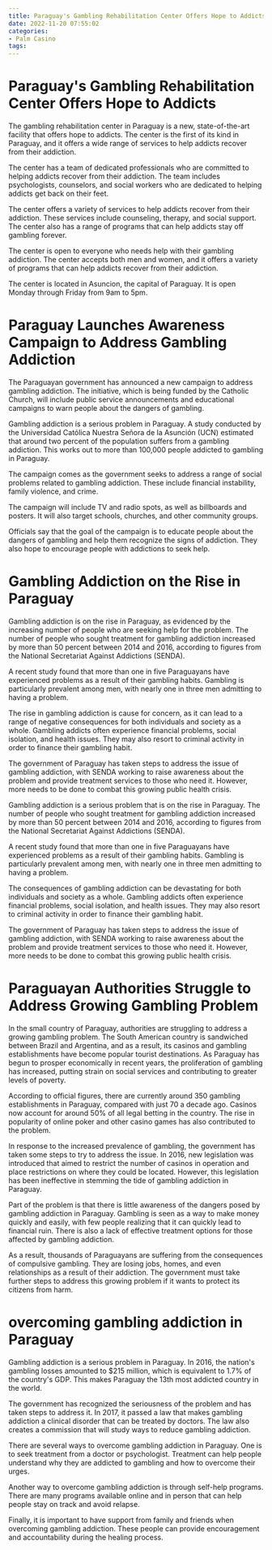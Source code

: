 ```yaml
---
title: Paraguay's Gambling Rehabilitation Center Offers Hope to Addicts
date: 2022-11-20 07:55:02
categories:
- Palm Casino
tags:
---
```



#  Paraguay's Gambling Rehabilitation Center Offers Hope to Addicts

The gambling rehabilitation center in Paraguay is a new, state-of-the-art facility that offers hope to addicts. The center is the first of its kind in Paraguay, and it offers a wide range of services to help addicts recover from their addiction.

The center has a team of dedicated professionals who are committed to helping addicts recover from their addiction. The team includes psychologists, counselors, and social workers who are dedicated to helping addicts get back on their feet.

The center offers a variety of services to help addicts recover from their addiction. These services include counseling, therapy, and social support. The center also has a range of programs that can help addicts stay off gambling forever.

The center is open to everyone who needs help with their gambling addiction. The center accepts both men and women, and it offers a variety of programs that can help addicts recover from their addiction.

The center is located in Asuncion, the capital of Paraguay. It is open Monday through Friday from 9am to 5pm.

#  Paraguay Launches Awareness Campaign to Address Gambling Addiction 

The Paraguayan government has announced a new campaign to address gambling addiction. The initiative, which is being funded by the Catholic Church, will include public service announcements and educational campaigns to warn people about the dangers of gambling.

Gambling addiction is a serious problem in Paraguay. A study conducted by the Universidad Católica Nuestra Señora de la Asunción (UCN) estimated that around two percent of the population suffers from a gambling addiction. This works out to more than 100,000 people addicted to gambling in Paraguay.

The campaign comes as the government seeks to address a range of social problems related to gambling addiction. These include financial instability, family violence, and crime.

The campaign will include TV and radio spots, as well as billboards and posters. It will also target schools, churches, and other community groups.

Officials say that the goal of the campaign is to educate people about the dangers of gambling and help them recognize the signs of addiction. They also hope to encourage people with addictions to seek help.

#  Gambling Addiction on the Rise in Paraguay 

Gambling addiction is on the rise in Paraguay, as evidenced by the increasing number of people who are seeking help for the problem. The number of people who sought treatment for gambling addiction increased by more than 50 percent between 2014 and 2016, according to figures from the National Secretariat Against Addictions (SENDA).

A recent study found that more than one in five Paraguayans have experienced problems as a result of their gambling habits. Gambling is particularly prevalent among men, with nearly one in three men admitting to having a problem.

The rise in gambling addiction is cause for concern, as it can lead to a range of negative consequences for both individuals and society as a whole. Gambling addicts often experience financial problems, social isolation, and health issues. They may also resort to criminal activity in order to finance their gambling habit.

The government of Paraguay has taken steps to address the issue of gambling addiction, with SENDA working to raise awareness about the problem and provide treatment services to those who need it. However, more needs to be done to combat this growing public health crisis.

Gambling addiction is a serious problem that is on the rise in Paraguay. The number of people who sought treatment for gambling addiction increased by more than 50 percent between 2014 and 2016, according to figures from the National Secretariat Against Addictions (SENDA).

A recent study found that more than one in five Paraguayans have experienced problems as a result of their gambling habits. Gambling is particularly prevalent among men, with nearly one in three men admitting to having a problem.

The consequences of gambling addiction can be devastating for both individuals and society as a whole. Gambling addicts often experience financial problems, social isolation, and health issues. They may also resort to criminal activity in order to finance their gambling habit.

The government of Paraguay has taken steps to address the issue of gambling addiction, with SENDA working to raise awareness about the problem and provide treatment services to those who need it. However, more needs to be done to combat this growing public health crisis.

#  Paraguayan Authorities Struggle to Address Growing Gambling Problem 

In the small country of Paraguay, authorities are struggling to address a growing gambling problem. The South American country is sandwiched between Brazil and Argentina, and as a result, its casinos and gambling establishments have become popular tourist destinations. As Paraguay has begun to prosper economically in recent years, the proliferation of gambling has increased, putting strain on social services and contributing to greater levels of poverty.

According to official figures, there are currently around 350 gambling establishments in Paraguay, compared with just 70 a decade ago. Casinos now account for around 50% of all legal betting in the country. The rise in popularity of online poker and other casino games has also contributed to the problem.

In response to the increased prevalence of gambling, the government has taken some steps to try to address the issue. In 2016, new legislation was introduced that aimed to restrict the number of casinos in operation and place restrictions on where they could be located. However, this legislation has been ineffective in stemming the tide of gambling addiction in Paraguay.

Part of the problem is that there is little awareness of the dangers posed by gambling addiction in Paraguay. Gambling is seen as a way to make money quickly and easily, with few people realizing that it can quickly lead to financial ruin. There is also a lack of effective treatment options for those affected by gambling addiction.

As a result, thousands of Paraguayans are suffering from the consequences of compulsive gambling. They are losing jobs, homes, and even relationships as a result of their addiction. The government must take further steps to address this growing problem if it wants to protect its citizens from harm.

#  overcoming gambling addiction in Paraguay

Gambling addiction is a serious problem in Paraguay. In 2016, the nation's gambling losses amounted to $215 million, which is equivalent to 1.7% of the country's GDP. This makes Paraguay the 13th most addicted country in the world.

The government has recognized the seriousness of the problem and has taken steps to address it. In 2017, it passed a law that makes gambling addiction a clinical disorder that can be treated by doctors. The law also creates a commission that will study ways to reduce gambling addiction.

There are several ways to overcome gambling addiction in Paraguay. One is to seek treatment from a doctor or psychologist. Treatment can help people understand why they are addicted to gambling and how to overcome their urges.

Another way to overcome gambling addiction is through self-help programs. There are many programs available online and in person that can help people stay on track and avoid relapse.

Finally, it is important to have support from family and friends when overcoming gambling addiction. These people can provide encouragement and accountability during the healing process.